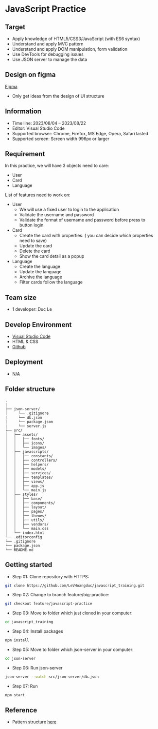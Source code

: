 # JavaScript Practice

## Target

- Apply knowledge of HTML5/CSS3/JavaScript (with ES6 syntax)
- Understand and apply MVC pattern
- Understand and apply DOM manipulation, form validation
- Use DevTools for debugging issues
- Use JSON server to manage the data

## Design on figma

[Figma](https://www.figma.com/file/9OHTvmzx42tLVSCROqRAK4/Plush-Toys-Store-(Copy)?node-id=91%3A8&mode=dev)

- Only get ideas from the design of UI structure

## Information

- Time line: 2023/08/04 – 2023/08/22
- Editor: Visual Studio Code
- Supported browser: Chrome, Firefox, MS Edge, Opera, Safari lasted
- Supported screen: Screen width 996px or larger

## Requirement

In this practice, we will have 3 objects need to care:

- User
- Card
- Language

List of features need to work on:

- User
  - We will use a fixed user to login to the application
  - Validate the username and password
  - Validate the format of username and password before press to button login
- Card
  - Create the card with properties. ( you can decide which properties need to save)
  - Update the card
  - Delete the card
  - Show the card detail as a popup
- Language
  - Create the language
  - Update the language
  - Archive the language
  - Filter cards follow the language

## Team size

- 1 developer: Duc Le

## Develop Environment

- [Visual Studio Code](https://code.visualstudio.com/)
- HTML & CSS
- [Github](https://github.com/LeVHoangduc/javascript_training)

## Deployment

- [N/A]()

## Folder structure

```
.
|
├── json-server/
│     └── .gitignore
|     └── db.json
|     └── package.json
|     └── server.js
├── src/
│   ├── assets/
│   │   ├── fonts/
│   │   ├── icons/
│   │   └── images/
│   ├── javascripts/
│   │   ├── constants/
│   │   ├── controllers/
│   │   ├── helpers/
│   │   ├── models/
│   │   ├── services/
│   │   ├── templates/
│   │   ├── views/
│   │   ├── app.js
│   │   └── main.js
│   ├── styles/
│   │   ├── base/
│   │   ├── components/
│   │   ├── layout/
│   │   ├── pages/
│   │   ├── themes/
│   │   ├── utils/
│   │   ├── vendors/
│   │   └── main.css
│   └── index.html
└── .editorconfig
└── .gitignore
└── package.json
└── README.md
```

## Getting started

- Step 01: Clone repository with HTTPS:

```bash
git clone https://github.com/LeVHoangduc/javascript_training.git
```

- Step 02: Change to branch feature/big-practice:

```bash
git checkout feature/javascript-practice
```

- Step 03: Move to folder which just cloned in your computer:

```bash
cd javascript_training
```

- Step 04: Install packages

```bash
npm install
```

- Step 05: Move to folder which json-server in your computer:

```bash
cd json-server
```

- Step 06: Run json-server

```bash
json-server --watch src/json-server/db.json
```

- Step 07: Run

```bash
npm start
```

## Reference

- Pattern structure [here](https://gist.github.com/rveitch/84cea9650092119527bc)
